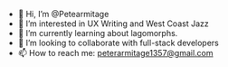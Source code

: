 - 👋 Hi, I’m @Petearmitage
- 👀 I’m interested in UX Writing and West Coast Jazz
- 🌱 I’m currently learning about lagomorphs.
- 💞️ I’m looking to collaborate with full-stack developers
- 📫 How to reach me:  peterarmitage1357@gmail.com

<!---
Petearmitage/Petearmitage is a ✨ special ✨ repository because its `README.md` (this file) appears on your GitHub profile.
You can click the Preview link to take a look at your changes.
--->
